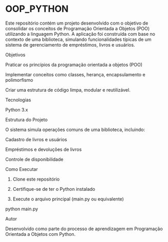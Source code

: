 # OOP_PYTHON

Este repositório contém um projeto desenvolvido com o objetivo de consolidar os conceitos de Programação Orientada a Objetos (POO) utilizando a linguagem Python. A aplicação foi construída com base no contexto de uma biblioteca, simulando funcionalidades típicas de um sistema de gerenciamento de empréstimos, livros e usuários.




Objetivos

Praticar os princípios da programação orientada a objetos (POO)

Implementar conceitos como classes, herança, encapsulamento e polimorfismo

Criar uma estrutura de código limpa, modular e reutilizável.




Tecnologias

Python 3.x





Estrutura do Projeto

O sistema simula operações comuns de uma biblioteca, incluindo:

Cadastro de livros e usuários

Empréstimos e devoluções de livros

Controle de disponibilidade





Como Executar

1. Clone este repositório


2. Certifique-se de ter o Python instalado


3. Execute o arquivo principal (main.py ou equivalente)



python main.py

Autor

Desenvolvido como parte do processo de aprendizagem em Programação Orientada a Objetos com Python.

